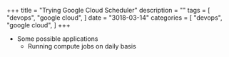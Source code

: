 +++
title = "Trying Google Cloud Scheduler"
description = ""
tags = [
    "devops",
    "google cloud",
]
date = "3018-03-14"
categories = [
    "devops",
    "google cloud",
]
+++

- Some possible applications
  - Running compute jobs on daily basis
